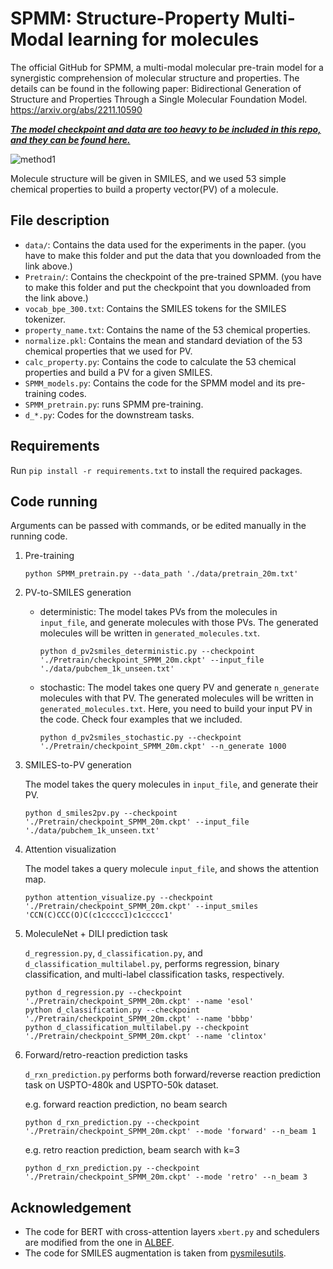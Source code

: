 # SPMM: Structure-Property Multi-Modal learning for molecules

The official GitHub for SPMM, a multi-modal molecular pre-train model for a synergistic comprehension of molecular structure and properties.
The details can be found in the following paper: 
Bidirectional Generation of Structure and Properties Through a Single Molecular Foundation Model.
https://arxiv.org/abs/2211.10590

***<ins>The model checkpoint and data are too heavy to be included in this repo, and they can be found [here](https://drive.google.com/drive/folders/1ARrSg9kXdXAL5VGgDBwizpSgcJwauPua?usp=sharing).<ins>***

![method1](https://github.com/jinhojsk515/SPMM/assets/59189526/1ff52950-aa12-481f-94ea-4d1e97ac7bf3)

Molecule structure will be given in SMILES, and we used 53 simple chemical properties to build a property vector(PV) of a molecule.

## File description
* `data/`: Contains the data used for the experiments in the paper. (you have to make this folder and put the data that you downloaded from the link above.)
* `Pretrain/`: Contains the checkpoint of the pre-trained SPMM. (you have to make this folder and put the checkpoint that you downloaded from the link above.)
* `vocab_bpe_300.txt`: Contains the SMILES tokens for the SMILES tokenizer.
* `property_name.txt`: Contains the name of the 53 chemical properties.
* `normalize.pkl`: Contains the mean and standard deviation of the 53 chemical properties that we used for PV.
* `calc_property.py`: Contains the code to calculate the 53 chemical properties and build a PV for a given SMILES.
* `SPMM_models.py`: Contains the code for the SPMM model and its pre-training codes.
* `SPMM_pretrain.py`: runs SPMM pre-training.
* `d_*.py`: Codes for the downstream tasks.

## Requirements
Run `pip install -r requirements.txt` to install the required packages.

## Code running
Arguments can be passed with commands, or be edited manually in the running code.

1. Pre-training
    ```
    python SPMM_pretrain.py --data_path './data/pretrain_20m.txt'
    ```

2. PV-to-SMILES generation
   * deterministic: The model takes PVs from the molecules in `input_file`, and generate molecules with those PVs. The generated molecules will be written in `generated_molecules.txt`.
       ```
       python d_pv2smiles_deterministic.py --checkpoint './Pretrain/checkpoint_SPMM_20m.ckpt' --input_file './data/pubchem_1k_unseen.txt'
       ```
   * stochastic: The model takes one query PV and generate `n_generate` molecules with that PV. The generated molecules will be written in `generated_molecules.txt`. Here, you need to build your input PV in the code. Check four examples that we included.
       ```
       python d_pv2smiles_stochastic.py --checkpoint './Pretrain/checkpoint_SPMM_20m.ckpt' --n_generate 1000
       ```

3. SMILES-to-PV generation
    
    The model takes the query molecules in `input_file`, and generate their PV.

    ```
    python d_smiles2pv.py --checkpoint './Pretrain/checkpoint_SPMM_20m.ckpt' --input_file './data/pubchem_1k_unseen.txt'
    ```
4. Attention visualization

    The model takes a query molecule `input_file`, and shows the attention map.

    ```
    python attention_visualize.py --checkpoint './Pretrain/checkpoint_SPMM_20m.ckpt' --input_smiles 'CCN(C)CCC(O)C(c1ccccc1)c1ccccc1'
    ```

5. MoleculeNet + DILI prediction task

    `d_regression.py`, `d_classification.py`, and `d_classification_multilabel.py`, performs regression, binary classification, and multi-label classification tasks, respectively.

    ```
    python d_regression.py --checkpoint './Pretrain/checkpoint_SPMM_20m.ckpt' --name 'esol'
    python d_classification.py --checkpoint './Pretrain/checkpoint_SPMM_20m.ckpt' --name 'bbbp'
    python d_classification_multilabel.py --checkpoint './Pretrain/checkpoint_SPMM_20m.ckpt' --name 'clintox'
    ```

6. Forward/retro-reaction prediction tasks

    `d_rxn_prediction.py` performs both forward/reverse reaction prediction task on USPTO-480k and USPTO-50k dataset.

    e.g. forward reaction prediction, no beam search
    ```
    python d_rxn_prediction.py --checkpoint './Pretrain/checkpoint_SPMM_20m.ckpt' --mode 'forward' --n_beam 1 
    ```
    e.g. retro reaction prediction, beam search with k=3
    ```
    python d_rxn_prediction.py --checkpoint './Pretrain/checkpoint_SPMM_20m.ckpt' --mode 'retro' --n_beam 3 
    ```

## Acknowledgement
* The code for BERT with cross-attention layers `xbert.py` and schedulers are modified from the one in [ALBEF](https://github.com/salesforce/ALBEF).
* The code for SMILES augmentation is taken from [pysmilesutils](https://github.com/MolecularAI/pysmilesutils).
